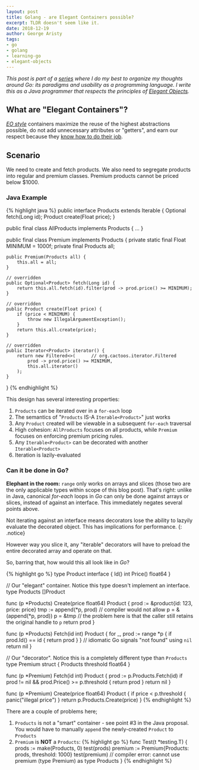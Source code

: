 ```yaml
---
layout: post
title: Golang - are Elegant Containers possible?
excerpt: TLDR doesn't seem like it.
date: 2018-12-19
author: George Aristy
tags:
- go
- golang
- learning-go
- elegant-objects
---
```


*This post is part of a [series](https://llorllale.github.io/tags/learning-go) where I do my best to organize my thoughts around Go: its paradigms and usability as a programming language. I write this as a Java programmer that respects the principles of [Elegant Objects](https://www.elegantobjects.org/).*

## What are "Elegant Containers"?

[*EO style*](https://www.elegantobjects.org/) containers maximize the reuse of the highest abstractions possible, do not add unnecessary attributes or "getters", and earn our respect because they [know how to do their job](https://martinfowler.com/bliki/TellDontAsk.html).

## Scenario

We need to create and fetch products. We also need to segregate products into regular and premium classes. Premium products cannot be priced below $1000.

### Java Example

{% highlight java %}
public interface Products extends Iterable<Product> {
    Optional<Product> fetch(Long id);
    Product create(Float price);
}

public final class AllProducts implements Products {
    ...
}

public final class Premium implements Products {
    private static final Float MINIMUM = 1000f;
    private final Products all;

    public Premium(Products all) {
        this.all = all;
    }

    // overridden
    public Optional<Product> fetch(Long id) {
        return this.all.fetch(id).filter(prod -> prod.price() >= MINIMUM);
    }

    // overridden
    public Product create(Float price) {
        if (price < MINIMUM) {
            throw new IllegalArgumentException();
        }
        return this.all.create(price);
    }

    // overridden
    public Iterator<Product> iterator() {
        return new Filtered<>(		// org.cactoos.iterator.Filtered
            prod -> prod.price() >= MINIMUM,
            this.all.iterator()
        );
    }
}
{% endhighlight %}

This design has several interesting properties:

1. `Products` can be iterated over in a `for-each` loop
2. The semantics of "`Products` IS-A `Iterable<Product>`" just works
3. Any `Product` created will be viewable in a subsequent `for-each` traversal
4. High cohesion: `AllProducts` focuses on all products, while `Premium` focuses on enforcing premium pricing rules.
5. Any `Iterable<Product>` can be decorated with another `Iterable<Product>`
6. Iteration is lazily-evaluated

### Can it be done in Go?

**Elephant in the room:** `range` only works on arrays and slices (those two are the only applicable types within scope of this blog post). That's right: unlike in Java, canonical *for-each* loops in *Go* can only be done against arrays or slices, instead of against an interface. This immediately negates several points above.

Not iterating against an interface means decorators lose the ability to lazyily evaluate the decorated object. This has implications for performance.
{: .notice}

However way you slice it, any "iterable" decorators will have to preload the entire decorated array and operate on that.

So, barring that, how would this all look like in *Go*?

{% highlight go %}
type Product interface {
	Id() int
	Price() float64
}

// Our "elegant" container. Notice this type doesn't implement an interface.
type Products []Product

func (p *Products) Create(price float64) Product {
	prod := &product{id: 123, price: price}
	tmp := append(*p, prod) // compiler would not allow p = &(append(*p, prod))
	p = &tmp                // the problem here is that the caller still retains the original handle to `p`
	return prod
}

func (p *Products) Fetch(id int) Product {
	for _, prod := range *p {
		if prod.Id() == id {
			return prod
		}
	}
	// idiomatic Go signals "not found" using `nil`
	return nil
}

// Our "decorator". Notice this is a completely different type than `Products`
type Premium struct {
	Products
	threshold float64
}

func (p *Premium) Fetch(id int) Product {
	prod := p.Products.Fetch(id)
	if prod != nil && prod.Price() >= p.threshold {
		return prod
	}
	return nil
}

func (p *Premium) Create(price float64) Product {
	if price < p.threshold {
		panic("illegal price")
	}
	return p.Products.Create(price)
}
{% endhighlight %}

There are a couple of problems here;

1. `Products` is not a "smart" container - see point #3 in the Java proposal. You would have to manually `append` the newly-created `Product` to `Products`
2. `Premium` is **NOT** a `Products`:
{% highlight go %}
func Test(t *testing.T) {
	prods := make(Products, 0)
	test(prods)
	premium := Premium{Products: prods, threshold: 1000}
	test(premium) 	// compiler error: cannot use premium (type Premium) as type Products
}
{% endhighlight %}
